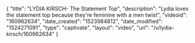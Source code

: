 {
    "title": "LYDIA KIRSCH- The Statement Top",
    "description": "Lydia loves the statement top because they're feminine with a men twist",
    "videoid": "160962634",
    "date_created": "1523984812",
    "date_modified": "1524271091",
    "type": "captivate",
    "layout": "video",
    "url": "\/v\/lydia-kirsch\/160962634"
}